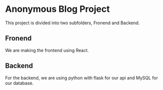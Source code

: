 # Anonymous Blog Project

This project is divided into two subfolders, Fronend and Backend.

## Fronend
We are making the frontend using React.

## Backend
For the backend, we are using python with flask for our api and MySQL for our database.
